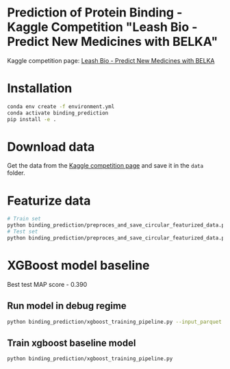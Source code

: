 # Prediction of Protein Binding - Kaggle Competition "Leash Bio - Predict New Medicines with BELKA"

Kaggle competition page: [Leash Bio - Predict New Medicines with BELKA](https://www.kaggle.com/competitions/leash-BELKA/overview)

# Installation
```bash
conda env create -f environment.yml
conda activate binding_prediction
pip install -e .
```

# Download data
Get the data from the [Kaggle competition page](https://www.kaggle.com/competitions/leash-BELKA/data) and save it in the `data` folder.

# Featurize data
```bash
# Train set
python binding_prediction/preproces_and_save_circular_featurized_data.py --input_parquet data/train.parquet
# Test set
python binding_prediction/preproces_and_save_circular_featurized_data.py --input_parquet data/test.parquet
```

# XGBoost model baseline

Best test MAP score - 0.390

## Run model in debug regime
```bash
python binding_prediction/xgboost_training_pipeline.py --input_parquet data/row_group_0.parquet --debug
```

## Train xgboost baseline model
```bash
python binding_prediction/xgboost_training_pipeline.py
```